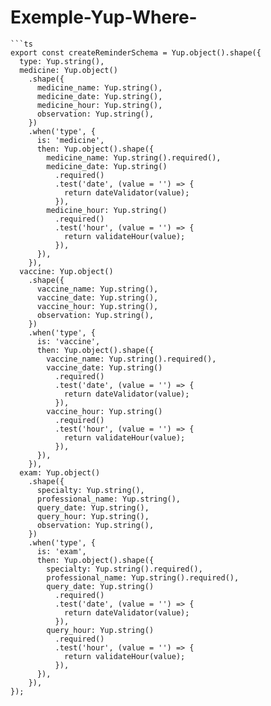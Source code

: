 # Exemple-Yup-Where-

```
```ts
export const createReminderSchema = Yup.object().shape({
  type: Yup.string(),
  medicine: Yup.object()
    .shape({
      medicine_name: Yup.string(),
      medicine_date: Yup.string(),
      medicine_hour: Yup.string(),
      observation: Yup.string(),
    })
    .when('type', {
      is: 'medicine',
      then: Yup.object().shape({
        medicine_name: Yup.string().required(),
        medicine_date: Yup.string()
          .required()
          .test('date', (value = '') => {
            return dateValidator(value);
          }),
        medicine_hour: Yup.string()
          .required()
          .test('hour', (value = '') => {
            return validateHour(value);
          }),
      }),
    }),
  vaccine: Yup.object()
    .shape({
      vaccine_name: Yup.string(),
      vaccine_date: Yup.string(),
      vaccine_hour: Yup.string(),
      observation: Yup.string(),
    })
    .when('type', {
      is: 'vaccine',
      then: Yup.object().shape({
        vaccine_name: Yup.string().required(),
        vaccine_date: Yup.string()
          .required()
          .test('date', (value = '') => {
            return dateValidator(value);
          }),
        vaccine_hour: Yup.string()
          .required()
          .test('hour', (value = '') => {
            return validateHour(value);
          }),
      }),
    }),
  exam: Yup.object()
    .shape({
      specialty: Yup.string(),
      professional_name: Yup.string(),
      query_date: Yup.string(),
      query_hour: Yup.string(),
      observation: Yup.string(),
    })
    .when('type', {
      is: 'exam',
      then: Yup.object().shape({
        specialty: Yup.string().required(),
        professional_name: Yup.string().required(),
        query_date: Yup.string()
          .required()
          .test('date', (value = '') => {
            return dateValidator(value);
          }),
        query_hour: Yup.string()
          .required()
          .test('hour', (value = '') => {
            return validateHour(value);
          }),
      }),
    }),
});
```
```
